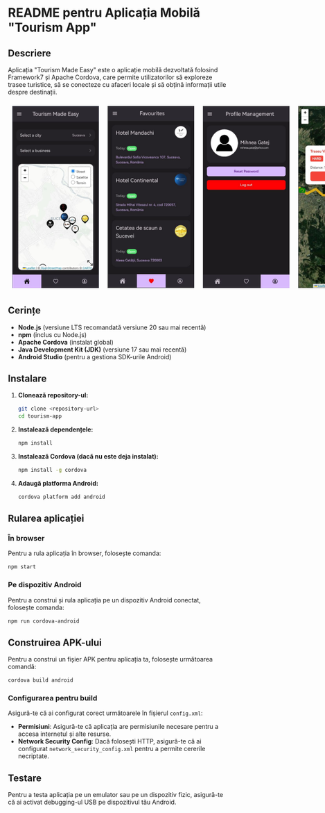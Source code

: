# README pentru Aplicația Mobilă "Tourism App"

## Descriere
Aplicația "Tourism Made Easy" este o aplicație mobilă dezvoltată folosind Framework7 și Apache Cordova, care permite utilizatorilor să exploreze trasee turistice, să se conecteze cu afaceri locale și să obțină informații utile despre destinații.


<div style="display: flex; justify-content: space-around;">
    <img src="/www/css/images/screenshots/screen1.png" alt="Screenshot 1" style="width: 200px; margin: 10px;">
    <img src="/www/css/images/screenshots/screen2.png" alt="Screenshot 2" style="width: 200px; margin: 10px;">
    <img src="/www/css/images/screenshots/screen3.png" alt="Screenshot 3" style="width: 200px; margin: 10px;">
    <img src="/www/css/images/screenshots/screen4.png" alt="Screenshot 4" style="width: 200px; margin: 10px;">
</div>

## Cerințe
- **Node.js** (versiune LTS recomandată versiune 20 sau mai recentă)
- **npm** (inclus cu Node.js)
- **Apache Cordova** (instalat global)
- **Java Development Kit (JDK)** (versiune 17 sau mai recentă)
- **Android Studio** (pentru a gestiona SDK-urile Android)

## Instalare

1. **Clonează repository-ul:**
   ```bash
   git clone <repository-url>
   cd tourism-app
   ```

2. **Instalează dependențele:**
   ```bash
   npm install
   ```

3. **Instalează Cordova (dacă nu este deja instalat):**
   ```bash
   npm install -g cordova
   ```

4. **Adaugă platforma Android:**
   ```bash
   cordova platform add android
   ```

## Rularea aplicației

### În browser
Pentru a rula aplicația în browser, folosește comanda:
```bash
npm start
```

### Pe dispozitiv Android
Pentru a construi și rula aplicația pe un dispozitiv Android conectat, folosește comanda:
```bash
npm run cordova-android
```

## Construirea APK-ului

Pentru a construi un fișier APK pentru aplicația ta, folosește următoarea comandă:
```bash
cordova build android
```

### Configurarea pentru build
Asigură-te că ai configurat corect următoarele în fișierul `config.xml`:

- **Permisiuni**: Asigură-te că aplicația are permisiunile necesare pentru a accesa internetul și alte resurse.
- **Network Security Config**: Dacă folosești HTTP, asigură-te că ai configurat `network_security_config.xml` pentru a permite cererile necriptate.

## Testare
Pentru a testa aplicația pe un emulator sau pe un dispozitiv fizic, asigură-te că ai activat debugging-ul USB pe dispozitivul tău Android.

